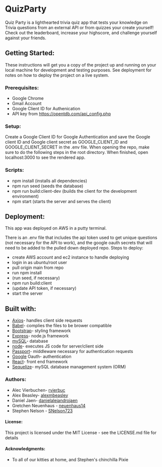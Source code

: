 # QuizParty


Quiz Party is a lighthearted trivia quiz app that tests your knowledge on Trivia questions from an external API or from quizzes your create yourself!
Check out the leaderboard, increase your highscore, and challenge yourself against your friends.

## Getting Started:

These instructions will get you a copy of the project up and running on your local machine for development and testing purposes. See deployment for notes on how to deploy the project on a live system.

### Prerequisites:

- Google Chrome
- Gmail Account
- Google Client ID for Authenication
- API key from https://opentdb.com/api_config.php

### Setup:

Create a Google Client ID for Google Authentication and save the Google client ID and Google client secret as GOOGLE_CLIENT_ID and GOOGLE_CLIENT_SECRET in the .env file. When opening the repo, make sure to do the following steps in the root directory. When finished, open localhost:3000 to see the rendered app. 

### Scripts:
  - npm install (installs all dependencies)
  - npm run seed (seeds the database)
  - npm run build:client-dev (builds the client for the development environment)
  - npm start (starts the server and serves the client)


## Deployment:

This app was deployed on AWS in a putty terminal.

There is an .env file that includes the api token used to get unique questions (not necessary for the API to work), and the google oauth secrets that will need to be added to the pulled down deployed repo.
Steps to deploy:
  - create AWS account and ec2 instance to handle deploying
  - login in as ubuntu/root user
  - pull origin main from repo
  - run npm install
  - (run seed, if necessary)
  - npm run build:client
  - (update API token, if necessary)
  - start the server

## Built with: 

  - [Axios](https://axios-http.com/docs/api_intro)- handles client side requests
  - [Babel](https://babeljs.io/docs/)- complies the files to be brower compatible
  - [Bootstrap](https://getbootstrap.com/)- styling framework
  - [Express](https://expressjs.com/)- node.js framework 
  - [mySQL](https://www.mysql.com/)- database
  - [node](https://nodejs.org/en)- executes JS code for server/client side
  - [Passport](https://www.passportjs.org/)- middleware necessary for authentication requests
  - [Google](https://www.oauth.com/oauth2-servers/signing-in-with-google/) Oauth- authentication
  - [React](https://react.dev/)- front end framework
  - [Sequelize](https://sequelize.org/docs/v7/getting-started/)- mySQL database management system (ORM)

### Authors:
  - Alec Vierbuchen- [rvierbuc](https://github.com/rvierbuc)
  - Alex Beasley- [alexmbeasley](https://github.com/alexmbeasley)
  - Daniel Jaen- [danielalejandrojaen](https://github.com/danielalejandrojaen)
  - Gretchen Neuenhaus - [neuenhaus14](https://github.com/neuenhaus14)
  - Stephen Nelson - [SNelson723](https://github.com/SNelson723)

#### License:

This project is licensed under the MIT License - see the LICENSE.md file for details

#### Acknowledgments:

- To all of our kitties at home, and Stephen's chinchilla Pixie